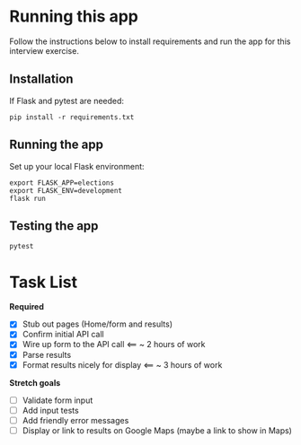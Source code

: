 # Running this app

Follow the instructions below to install requirements and run the app for this interview exercise.

## Installation
If Flask and pytest are needed: 
```
pip install -r requirements.txt
```

## Running the app

Set up your local Flask environment:
```
export FLASK_APP=elections
export FLASK_ENV=development
flask run
```

## Testing the app
```
pytest
```

# Task List

**Required**
- [x] Stub out pages (Home/form and results)
- [x] Confirm initial API call
- [x] Wire up form to the API call <== ~ 2 hours of work
- [x] Parse results
- [x] Format results nicely for display <== ~ 3 hours of work

**Stretch goals**
- [ ] Validate form input
- [ ] Add input tests
- [ ] Add friendly error messages
- [ ] Display or link to results on Google Maps (maybe a link to show in Maps)